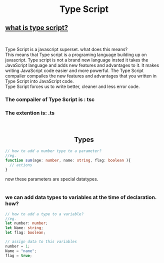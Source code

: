 <h1 align="center"> Type Script </h1>

## <u> what is type script?</u>
<br>
<p>
  Type Script is a javascript superset. what does this means?<br>
  This means that Type script is a programing language building up on javascript.
  Type script is not a brand new language insted it takes the JavaScript language and adds new
  features and advantages to it. It makes writing JavaScript code easier and more powerful.
  The Type Script compailer compailes the new features and advantages that you written in Type Script into JavaScript code.<br>
  Type Script forces us to write better, cleaner and less error code.

  ### The compailer of Type Script is : tsc
  ### The extention is: .ts
</p>
</br>
<h2 align="center">Types</h2>

```TypeScript
// how to add a number type to a parameter?
//eg.
function sum(age: number, name: string, flag: boolean ){
  // actions
}
```
now these parameters are special datatypes.</br>
</br>

### we can add data types to variables at the time of declaration. how?

```TypeScript
// how to add a type to a variable?
//eg.
let number: number;
let Name: string;
let flag: boolean;

// assign data to this variables
number = 1;
Name = "name";
flag = true;
```